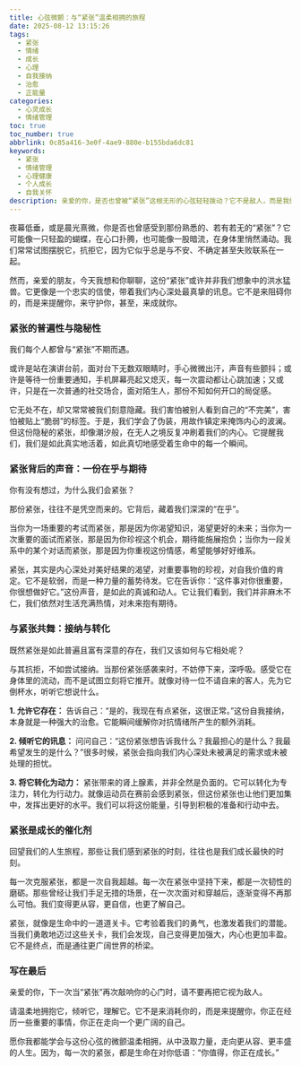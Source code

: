 ```yaml
---
title: 心弦微颤：与“紧张”温柔相拥的旅程
date: 2025-08-12 13:15:26
tags:
  - 紧张
  - 情绪
  - 成长
  - 心理
  - 自我接纳
  - 治愈
  - 正能量
categories:
  - 心灵成长
  - 情绪管理
toc: true
toc_number: true
abbrlink: 0c85a416-3e0f-4ae9-880e-b155bda6dc81
keywords:
  - 紧张
  - 情绪管理
  - 心理健康
  - 个人成长
  - 自我关怀
description: 亲爱的你，是否也曾被“紧张”这根无形的心弦轻轻拨动？它不是敌人，而是我们内心深处对在乎之事的温柔回应。这篇文章将带你走进紧张的内心世界，理解它、接纳它，并最终与它温柔相拥，发现它所蕴含的成长力量与生命温度。
---
```


夜幕低垂，或是晨光熹微，你是否也曾感受到那份熟悉的、若有若无的“紧张”？它可能像一只轻盈的蝴蝶，在心口扑腾，也可能像一股暗流，在身体里悄然涌动。我们常常试图摆脱它，抗拒它，因为它似乎总是与不安、不确定甚至失败联系在一起。

然而，亲爱的朋友，今天我想和你聊聊，这份“紧张”或许并非我们想象中的洪水猛兽。它更像是一个忠实的信使，带着我们内心深处最真挚的讯息。它不是来阻碍你的，而是来提醒你，来守护你，甚至，来成就你。

### 紧张的普遍性与隐秘性

我们每个人都曾与“紧张”不期而遇。

或许是站在演讲台前，面对台下无数双眼睛时，手心微微出汗，声音有些颤抖；或许是等待一份重要通知，手机屏幕亮起又熄灭，每一次震动都让心跳加速；又或许，只是在一次普通的社交场合，面对陌生人，那份不知如何开口的局促感。

它无处不在，却又常常被我们刻意隐藏。我们害怕被别人看到自己的“不完美”，害怕被贴上“脆弱”的标签。于是，我们学会了伪装，用故作镇定来掩饰内心的波澜。但这份隐秘的紧张，却像潮汐般，在无人之境反复冲刷着我们的内心。它提醒我们，我们是如此真实地活着，如此真切地感受着生命中的每一个瞬间。

### 紧张背后的声音：一份在乎与期待

你有没有想过，为什么我们会紧张？

那份紧张，往往不是凭空而来的。它背后，藏着我们深深的“在乎”。

当你为一场重要的考试而紧张，那是因为你渴望知识，渴望更好的未来；当你为一次重要的面试而紧张，那是因为你珍视这个机会，期待能施展抱负；当你为一段关系中的某个对话而紧张，那是因为你重视这份情感，希望能够好好维系。

紧张，其实是内心深处对美好结果的渴望，对重要事物的珍视，对自我价值的肯定。它不是软弱，而是一种力量的蓄势待发。它在告诉你：“这件事对你很重要，你很想做好它。”这份声音，是如此的真诚和动人。它让我们看到，我们并非麻木不仁，我们依然对生活充满热情，对未来抱有期待。

### 与紧张共舞：接纳与转化

既然紧张是如此普遍且富有深意的存在，我们又该如何与它相处呢？

与其抗拒，不如尝试接纳。当那份紧张感袭来时，不妨停下来，深呼吸。感受它在身体里的流动，而不是试图立刻将它推开。就像对待一位不请自来的客人，先为它倒杯水，听听它想说什么。

**1. 允许它存在：** 告诉自己：“是的，我现在有点紧张，这很正常。”这份自我接纳，本身就是一种强大的治愈。它能瞬间缓解你对抗情绪所产生的额外消耗。

**2. 倾听它的讯息：** 问问自己：“这份紧张想告诉我什么？我最担心的是什么？我最希望发生的是什么？”很多时候，紧张会指向我们内心深处未被满足的需求或未被处理的担忧。

**3. 将它转化为动力：** 紧张带来的肾上腺素，并非全然是负面的。它可以转化为专注力，转化为行动力。就像运动员在赛前会感到紧张，但这份紧张也让他们更加集中，发挥出更好的水平。我们可以将这份能量，引导到积极的准备和行动中去。

### 紧张是成长的催化剂

回望我们的人生旅程，那些让我们感到紧张的时刻，往往也是我们成长最快的时刻。

每一次克服紧张，都是一次自我超越。每一次在紧张中坚持下来，都是一次韧性的磨砺。那些曾经让我们手足无措的场景，在一次次面对和穿越后，逐渐变得不再那么可怕。我们变得更从容，更自信，也更了解自己。

紧张，就像是生命中的一道道关卡。它考验着我们的勇气，也激发着我们的潜能。当我们勇敢地迈过这些关卡，我们会发现，自己变得更加强大，内心也更加丰盈。它不是终点，而是通往更广阔世界的桥梁。

### 写在最后

亲爱的你，下一次当“紧张”再次敲响你的心门时，请不要再把它视为敌人。

请温柔地拥抱它，倾听它，理解它。它不是来消耗你的，而是来提醒你，你正在经历一些重要的事情，你正在走向一个更广阔的自己。

愿你我都能学会与这份心弦的微颤温柔相拥，从中汲取力量，走向更从容、更丰盛的人生。因为，每一次的紧张，都是生命在对你低语：“你值得，你正在成长。”